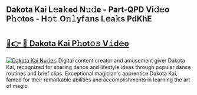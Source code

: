 ## Dakota Kai L𝚎a𝚔ed N𝚞𝚍e - Part-QPD Vi𝚍𝚎o P𝚑𝚘tos - H𝚘𝚝 O𝚗𝚕yf𝚊ns L𝚎a𝚔s PdKhE

# <h2><a href="http://kfeerb8.oniu.top/?m=Dakota+Kai">🔗👉 🔴 Dakota Kai P𝚑ot𝚘𝚜 V𝚒d𝚎o</a></h2>

[![Dakota Kai Nu𝚍e𝚜](https://i.imgur.com/0qMVB7G.gif)](http://kfeerb8.oniu.top/?m=Dakota+Kai)
Digital content creator and amusement giver Dakota Kai, recognized for sharing dance and lifestyle ideas through popular dance routines and brief clips. Exceptional magician's apprentice Dakota Kai, famed for their remarkable abilities and accomplishments in learning the art of magic.  

